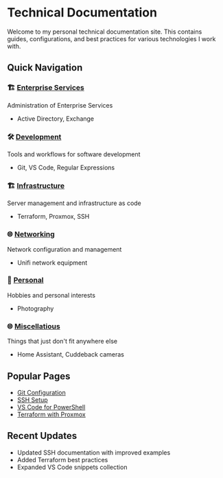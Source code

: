 # Technical Documentation

Welcome to my personal technical documentation site. This contains guides, configurations, and best practices for various technologies I work with.

## Quick Navigation

### 🏗️ [Enterprise Services](services/)

Administration of Enterprise Services

- Active Directory, Exchange

### 🛠️ [Development](development/)

Tools and workflows for software development

- Git, VS Code, Regular Expressions

### 🏗️ [Infrastructure](infrastructure/)

Server management and infrastructure as code

- Terraform, Proxmox, SSH

### 🌐 [Networking](networking/)

Network configuration and management

- Unifi network equipment

### 📸 [Personal](personal/)

Hobbies and personal interests

- Photography

### 🌐 [Miscellatious](misc/)

Things that just don't fit anywhere else

- Home Assistant, Cuddeback cameras

## Popular Pages

- [Git Configuration](development/git/configuration.md)
- [SSH Setup](security/ssh/)
- [VS Code for PowerShell](development/vscode/)
- [Terraform with Proxmox](infrastructure/terraform/proxmox.md)

## Recent Updates

- Updated SSH documentation with improved examples
- Added Terraform best practices
- Expanded VS Code snippets collection
